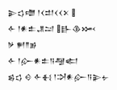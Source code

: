 <div class='block'>
<div class='line'>𒉌𒌓𒈩 𒁹𒌋𒄥𒌋𒌋𒉽 </div>
<div class='line'>𒅆 𒁹𒀭𒉺𒂗𒁺 𒃲𒆠𒈲</div>
<div class='line'>𒃻 𒂍𒈫𒂊</div>
<div class='line'>𒅆 𒁹𒅎𒀭𒉺𒀀𒆷𒅗</div>
<div class='line'>𒌗𒌓 𒄰 𒅆𒈬 𒁹𒋫𒀭𒅎𒀀𒉌𒉡</div>
</div>